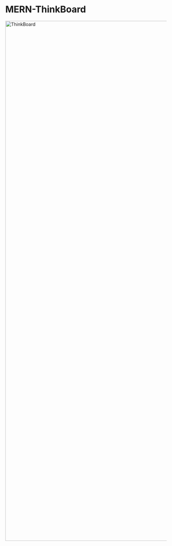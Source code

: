 ﻿# MERN-ThinkBoard
<img width="2881" height="1626" alt="ThinkBoard" src="https://github.com/user-attachments/assets/b94c9f1e-31eb-4d25-a19c-1c5baa8593a0" />
